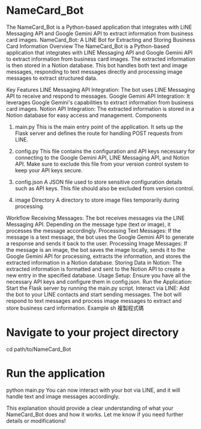 # NameCard_Bot
The NameCard_Bot is a Python-based application that integrates with LINE Messaging API and Google Gemini API to extract information from business card images.
NameCard_Bot: A LINE Bot for Extracting and Storing Business Card Information
Overview
The NameCard_Bot is a Python-based application that integrates with LINE Messaging API and Google Gemini API to extract information from business card images. The extracted information is then stored in a Notion database. This bot handles both text and image messages, responding to text messages directly and processing image messages to extract structured data.

Key Features
LINE Messaging API Integration: The bot uses LINE Messaging API to receive and respond to messages.
Google Gemini API Integration: It leverages Google Gemini's capabilities to extract information from business card images.
Notion API Integration: The extracted information is stored in a Notion database for easy access and management.
Components
1. main.py
This is the main entry point of the application. It sets up the Flask server and defines the route for handling POST requests from LINE.

2. config.py
This file contains the configuration and API keys necessary for connecting to the Google Gemini API, LINE Messaging API, and Notion API. Make sure to exclude this file from your version control system to keep your API keys secure.

3. config.json
A JSON file used to store sensitive configuration details such as API keys. This file should also be excluded from version control.

4. image Directory
A directory to store image files temporarily during processing.

Workflow
Receiving Messages: The bot receives messages via the LINE Messaging API. Depending on the message type (text or image), it processes the message accordingly.
Processing Text Messages: If the message is a text message, the bot uses the Google Gemini API to generate a response and sends it back to the user.
Processing Image Messages: If the message is an image, the bot saves the image locally, sends it to the Google Gemini API for processing, extracts the information, and stores the extracted information in a Notion database.
Storing Data in Notion: The extracted information is formatted and sent to the Notion API to create a new entry in the specified database.
Usage
Setup: Ensure you have all the necessary API keys and configure them in config.json.
Run the Application: Start the Flask server by running the main.py script.
Interact via LINE: Add the bot to your LINE contacts and start sending messages. The bot will respond to text messages and process image messages to extract and store business card information.
Example
sh
複製程式碼
# Navigate to your project directory
cd path/to/NameCard_Bot

# Run the application
python main.py
You can now interact with your bot via LINE, and it will handle text and image messages accordingly.

This explanation should provide a clear understanding of what your NameCard_Bot does and how it works. Let me know if you need further details or modifications!
